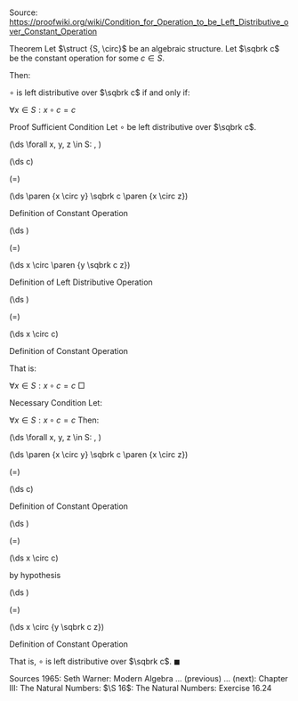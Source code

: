 # 

Source: https://proofwiki.org/wiki/Condition_for_Operation_to_be_Left_Distributive_over_Constant_Operation



Theorem
Let $\struct {S, \circ}$ be an algebraic structure.
Let $\sqbrk c$ be the constant operation for some $c \in S$.

Then:

$\circ$ is left distributive over $\sqbrk c$
if and only if:

$\forall x \in S: x \circ c = c$


Proof
Sufficient Condition
Let $\circ$ be left distributive over $\sqbrk c$.










\(\ds \forall x, y, z \in S: \, \)



\(\ds c\)

\(=\)







\(\ds \paren {x \circ y} \sqbrk c \paren {x \circ z}\)





Definition of Constant Operation














\(\ds \)

\(=\)







\(\ds x \circ \paren {y \sqbrk c z}\)





Definition of Left Distributive Operation














\(\ds \)

\(=\)







\(\ds x \circ c\)





Definition of Constant Operation



That is:

$\forall x \in S: x \circ c = c$
$\Box$


Necessary Condition
Let:

$\forall x \in S: x \circ c = c$
Then:










\(\ds \forall x, y, z \in S: \, \)



\(\ds \paren {x \circ y} \sqbrk c \paren {x \circ  z}\)

\(=\)







\(\ds c\)





Definition of Constant Operation














\(\ds \)

\(=\)







\(\ds x \circ c\)





by hypothesis














\(\ds \)

\(=\)







\(\ds x \circ {y \sqbrk c z}\)





Definition of Constant Operation



That is, $\circ$ is left distributive over $\sqbrk c$.
$\blacksquare$


Sources
1965: Seth Warner: Modern Algebra ... (previous) ... (next): Chapter $\text {III}$: The Natural Numbers: $\S 16$: The Natural Numbers: Exercise $16.24$




